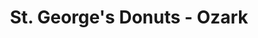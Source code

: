 ---
path: "/eats/st-georges-donuts-ozark"
title: "St. George's Donuts - Ozark"
image: "https://res.cloudinary.com/tpage99/image/upload/v1586830151/local417eats/local417eatslogo.png"
orderops: ["curbside", "takeout"]
category: "eats"
hours: "4am-2pm every day"
eatsType: "Donut Shop"
website: "https://www.stgeorgesdonuts.net/"
facebook: "https://www.facebook.com/stgeorgesdonuts"
address: "1415 W. State Hwy J, Ozark, MO 65721"
phone: "4174257885"
tags: ["donut shop", "donuts", "breakfast", "coffee", "ozark"]
---